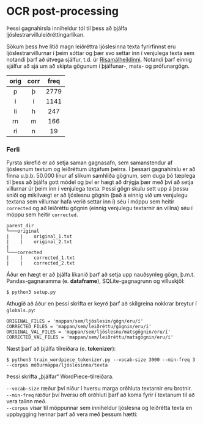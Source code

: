 # OCR post-processing

Þessi gagnahirsla inniheldur tól til þess að þjálfa ljóslestrarvilluleiðréttingarlíkan.

Sökum þess hve lítið magn leiðréttra ljóslesinna texta fyrirfinnst eru ljóslestrarvillurnar í þeim sóttar og þær svo settar inn í venjulega texta sem notandi þarf að útvega sjálfur, t.d. úr [Risamálheildinni](https://repository.clarin.is/repository/xmlui/handle/20.500.12537/192). Notandi þarf einnig sjálfur að sjá um að skipta gögunum í þjálfunar-, mats- og prófunargögn.


| orig | corr | freq |
|:------:|:------:|:------:|
|   p    |   þ  | 2779 |
|   i   |    í  |  1141    |
|   li   |   h   |  247    |
|   rn   |   m   |  166    |
|   ri   |   n   |  19    |

### Ferli

Fyrsta skrefið er að setja saman gagnasafn, sem samanstendur af ljóslesnum textum og leiðréttum útgáfum þeirra. Í þessari gagnahirslu er að finna u.þ.b. 50.000 línur af slíkum samhliða gögnum, sem duga þó tæplega til þess að þjálfa gott módel og því er hægt að drýgja þær með því að setja villurnar úr þeim inn í venjulega texta. Þessi gögn skulu sett upp á þessu sniði og mikilvægt er að ljóslesnu gögnin (það á einnig við um venjulegu textana sem villurnar hafa verið settar inn í) séu í möppu sem heitir `corrected` og að leiðréttu gögnin (einnig venjulegu textarnir án villna) séu í möppu sem heitir `corrected`.

```
parent_dir
└───original
|    |    original_1.txt
|    |    original_2.txt
|
└───corrected
|    |    corrected_1.txt
|    |    corrected_2.txt
```

Áður en hægt er að þjálfa líkanið þarf að setja upp nauðsynleg gögn, þ.m.t. Pandas-gagnaramma (e. **dataframe**), SQLite-gagnagrunn og villuskjöl:

`$ python3 setup.py`

Athugið að áður en þessi skrifta er keyrð þarf að skilgreina nokkrar breytur í `globals.py`:

`ORIGINAL_FILES = 'mappan/sem/ljóslesin/gögn/eru/í'` </br>
`CORRECTED_FILES = 'mappan/sem/leiðréttu/gögnin/eru/í'` </br>
`ORIGINAL_VAL_FILES = 'mappan/sem/ljóslesnu/matsgögnin/eru/í'` </br>
`CORRECTED_VAL_FILES = 'mappan/sem/leiðréttu/matsgögnin/eru/í'` </br>

Næst þarf að þjálfa tilreiðara (e. **tokenizer**):

`$ python3 train_wordpiece_tokenizer.py --vocab-size 3000 --min-freq 3 --corpus móðurmappa/ljóslesinna/texta`

Þessi skrifta „þjálfar“ WordPiece-tilreiðara.

`--vocab-size` ræður því niður í hversu marga orðhluta textarnir eru brotnir. </br>
`--min-freq` ræður því hversu oft orðhluti þarf að koma fyrir í textanum til að vera talinn með. </br>
`--corpus` vísar til möppunnar sem inniheldur ljóslesna og leiðrétta texta en uppbygging hennar þarf að vera með þessum hætti:
